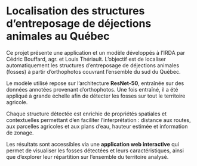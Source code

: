 # Localisation des structures d’entreposage de déjections animales au Québec

Ce projet présente une application et un modèle développés à l’IRDA par Cédric Bouffard, agr. et Louis Thériault. L’objectif est de localiser automatiquement les structures d’entreposage de déjections animales (fosses) à partir d’orthophotos couvrant l’ensemble du sud du Québec.  

Le modèle utilisé repose sur l’architecture **ResNet-50**, entraînée sur des données annotées provenant d’orthophotos. Une fois entraîné, il a été appliqué à grande échelle afin de détecter les fosses sur tout le territoire agricole.  

Chaque structure détectée est enrichie de propriétés spatiales et contextuelles permettant d’en faciliter l’interprétation : distance aux routes, aux parcelles agricoles et aux plans d’eau, hauteur estimée et information de zonage.  

Les résultats sont accessibles via une **application web interactive** qui permet de visualiser les fosses détectées et leurs caractéristiques, ainsi que d’explorer leur répartition sur l’ensemble du territoire analysé.  
